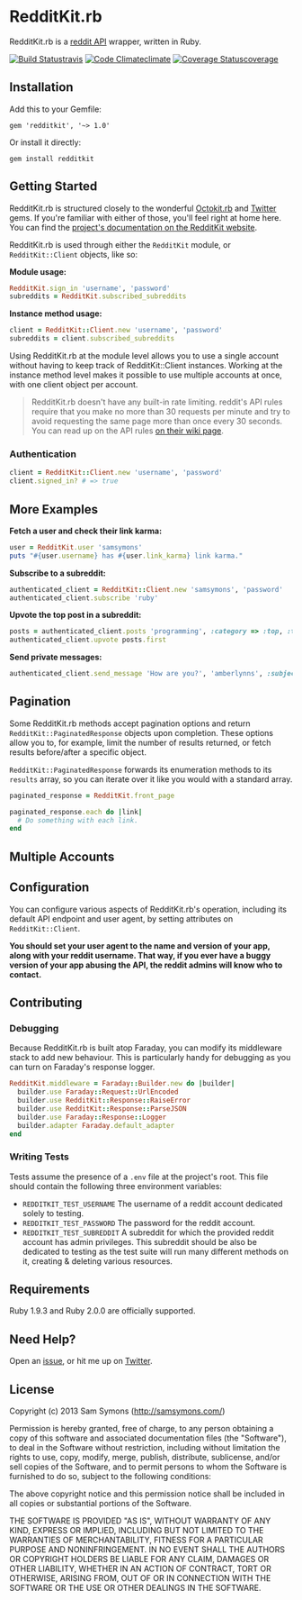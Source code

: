 # RedditKit.rb

RedditKit.rb is a [reddit API](http://www.reddit.com/dev/api) wrapper, written in Ruby.

[![Build Status](https://travis-ci.org/samsymons/RedditKit.rb.png?branch=master)](https://travis-ci.org/samsymons/RedditKit.rb)[travis]
[![Code Climate](https://codeclimate.com/github/samsymons/RedditKit.rb.png)](https://codeclimate.com/github/samsymons/RedditKit.rb)[climate]
[![Coverage Status](https://coveralls.io/repos/samsymons/RedditKit.rb/badge.png?branch=master)](https://coveralls.io/r/samsymons/RedditKit.rb?branch=master)[coverage]

[travis]: https://travis-ci.org/samsymons/RedditKit.rb
[climate]: https://codeclimate.com/github/samsymons/RedditKit.rb
[coverage]: https://coveralls.io/r/samsymons/RedditKit.rb

## Installation

Add this to your Gemfile:

    gem 'redditkit', '~> 1.0'

Or install it directly:

    gem install redditkit

## Getting Started

RedditKit.rb is structured closely to the wonderful [Octokit.rb](https://github.com/octokit/octokit.rb) and [Twitter](https://github.com/sferik/twitter) gems. If you're familiar with either of those, you'll feel right at home here. You can find the [project's documentation on the RedditKit website](http://redditkit.com/redditkit.rb/).

RedditKit.rb is used through either the `RedditKit` module, or `RedditKit::Client` objects, like so:

**Module usage:**
```ruby
RedditKit.sign_in 'username', 'password'
subreddits = RedditKit.subscribed_subreddits
```

**Instance method usage:**
```ruby
client = RedditKit::Client.new 'username', 'password'
subreddits = client.subscribed_subreddits
```

Using RedditKit.rb at the module level allows you to use a single account without having to keep track of RedditKit::Client instances. Working at the instance method level makes it possible to use multiple accounts at once, with one client object per account.

> RedditKit.rb doesn't have any built-in rate limiting. reddit's API rules require that you make no more than 30 requests per minute and try to avoid requesting the same page more than once every 30 seconds. You can read up on the API rules [on their wiki page](https://github.com/reddit/reddit/wiki/API).

### Authentication

```ruby
client = RedditKit::Client.new 'username', 'password'
client.signed_in? # => true
```

## More Examples

**Fetch a user and check their link karma:**

```ruby
user = RedditKit.user 'samsymons'
puts "#{user.username} has #{user.link_karma} link karma."
```

**Subscribe to a subreddit:**

```ruby
authenticated_client = RedditKit::Client.new 'samsymons', 'password'
authenticated_client.subscribe 'ruby'
```

**Upvote the top post in a subreddit:**

```ruby
posts = authenticated_client.posts 'programming', :category => :top, :time => :all
authenticated_client.upvote posts.first
```

**Send private messages:**

```ruby
authenticated_client.send_message 'How are you?', 'amberlynns', :subject => 'Hi!'
```

## Pagination

Some RedditKit.rb methods accept pagination options and return `RedditKit::PaginatedResponse` objects upon completion. These options allow you to, for example, limit the number of results returned, or fetch results before/after a specific object.

`RedditKit::PaginatedResponse` forwards its enumeration methods to its `results` array, so you can iterate over it like you would with a standard array.

``` ruby
paginated_response = RedditKit.front_page

paginated_response.each do |link|
  # Do something with each link.
end
```

## Multiple Accounts

## Configuration

You can configure various aspects of RedditKit.rb's operation, including its default API endpoint and user agent, by setting attributes on `RedditKit::Client`.

**You should set your user agent to the name and version of your app, along with your reddit username. That way, if you ever have a buggy version of your app abusing the API, the reddit admins will know who to contact.**

## Contributing

### Debugging

Because RedditKit.rb is built atop Faraday, you can modify its middleware stack to add new behaviour. This is particularly handy for debugging as you can turn on Faraday's response logger.

```ruby
RedditKit.middleware = Faraday::Builder.new do |builder|
  builder.use Faraday::Request::UrlEncoded
  builder.use RedditKit::Response::RaiseError
  builder.use RedditKit::Response::ParseJSON
  builder.use Faraday::Response::Logger  
  builder.adapter Faraday.default_adapter
end
```

### Writing Tests

Tests assume the presence of a `.env` file at the project's root. This file should contain the following three environment variables:

* `REDDITKIT_TEST_USERNAME` The username of a reddit account dedicated solely to testing.
* `REDDITKIT_TEST_PASSWORD` The password for the reddit account.
* `REDDITKIT_TEST_SUBREDDIT` A subreddit for which the provided reddit account has admin privileges. This subreddit should be also be dedicated to testing as the test suite will run many different methods on it, creating & deleting various resources.

## Requirements

Ruby 1.9.3 and Ruby 2.0.0 are officially supported.

## Need Help?

Open an [issue](https://github.com/samsymons/RedditKit.rb/issues), or hit me up on [Twitter](http://twitter.com/sam_symons).

## License

Copyright (c) 2013 Sam Symons (http://samsymons.com/)

Permission is hereby granted, free of charge, to any person obtaining a copy
of this software and associated documentation files (the "Software"), to deal
in the Software without restriction, including without limitation the rights
to use, copy, modify, merge, publish, distribute, sublicense, and/or sell
copies of the Software, and to permit persons to whom the Software is
furnished to do so, subject to the following conditions:

The above copyright notice and this permission notice shall be included in
all copies or substantial portions of the Software.

THE SOFTWARE IS PROVIDED "AS IS", WITHOUT WARRANTY OF ANY KIND, EXPRESS OR
IMPLIED, INCLUDING BUT NOT LIMITED TO THE WARRANTIES OF MERCHANTABILITY,
FITNESS FOR A PARTICULAR PURPOSE AND NONINFRINGEMENT. IN NO EVENT SHALL THE
AUTHORS OR COPYRIGHT HOLDERS BE LIABLE FOR ANY CLAIM, DAMAGES OR OTHER
LIABILITY, WHETHER IN AN ACTION OF CONTRACT, TORT OR OTHERWISE, ARISING FROM,
OUT OF OR IN CONNECTION WITH THE SOFTWARE OR THE USE OR OTHER DEALINGS IN
THE SOFTWARE.
